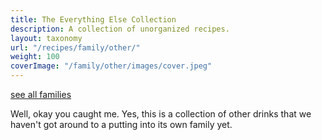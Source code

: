 ```yaml
---
title: The Everything Else Collection
description: A collection of unorganized recipes.
layout: taxonomy
url: "/recipes/family/other/"
weight: 100
coverImage: "/family/other/images/cover.jpeg"
---
```


<a href="/recipes/family/" class="badge bg-success text-light text-decoration-none">see all families</a> 

Well, okay you caught me.  Yes, this is a collection of other drinks that we haven't got around to a putting into its own family yet. 
